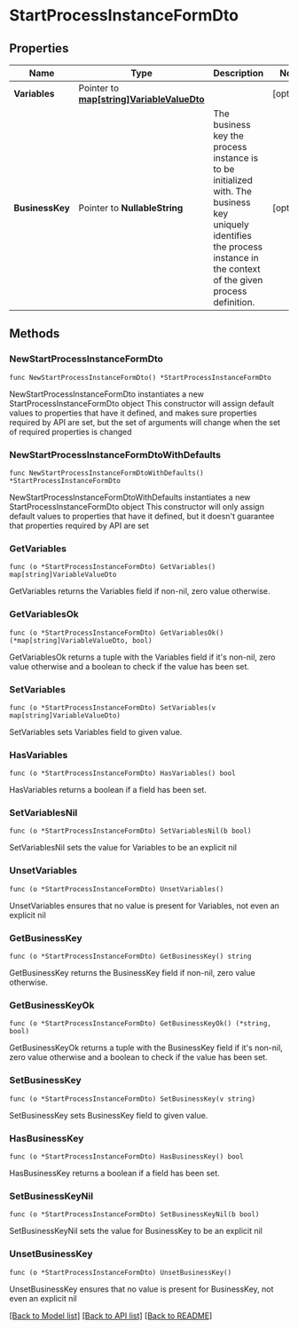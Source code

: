 # StartProcessInstanceFormDto

## Properties

Name | Type | Description | Notes
------------ | ------------- | ------------- | -------------
**Variables** | Pointer to [**map[string]VariableValueDto**](VariableValueDto.md) |  | [optional] 
**BusinessKey** | Pointer to **NullableString** | The business key the process instance is to be initialized with. The business key uniquely identifies the process instance in the context of the given process definition. | [optional] 

## Methods

### NewStartProcessInstanceFormDto

`func NewStartProcessInstanceFormDto() *StartProcessInstanceFormDto`

NewStartProcessInstanceFormDto instantiates a new StartProcessInstanceFormDto object
This constructor will assign default values to properties that have it defined,
and makes sure properties required by API are set, but the set of arguments
will change when the set of required properties is changed

### NewStartProcessInstanceFormDtoWithDefaults

`func NewStartProcessInstanceFormDtoWithDefaults() *StartProcessInstanceFormDto`

NewStartProcessInstanceFormDtoWithDefaults instantiates a new StartProcessInstanceFormDto object
This constructor will only assign default values to properties that have it defined,
but it doesn't guarantee that properties required by API are set

### GetVariables

`func (o *StartProcessInstanceFormDto) GetVariables() map[string]VariableValueDto`

GetVariables returns the Variables field if non-nil, zero value otherwise.

### GetVariablesOk

`func (o *StartProcessInstanceFormDto) GetVariablesOk() (*map[string]VariableValueDto, bool)`

GetVariablesOk returns a tuple with the Variables field if it's non-nil, zero value otherwise
and a boolean to check if the value has been set.

### SetVariables

`func (o *StartProcessInstanceFormDto) SetVariables(v map[string]VariableValueDto)`

SetVariables sets Variables field to given value.

### HasVariables

`func (o *StartProcessInstanceFormDto) HasVariables() bool`

HasVariables returns a boolean if a field has been set.

### SetVariablesNil

`func (o *StartProcessInstanceFormDto) SetVariablesNil(b bool)`

 SetVariablesNil sets the value for Variables to be an explicit nil

### UnsetVariables
`func (o *StartProcessInstanceFormDto) UnsetVariables()`

UnsetVariables ensures that no value is present for Variables, not even an explicit nil
### GetBusinessKey

`func (o *StartProcessInstanceFormDto) GetBusinessKey() string`

GetBusinessKey returns the BusinessKey field if non-nil, zero value otherwise.

### GetBusinessKeyOk

`func (o *StartProcessInstanceFormDto) GetBusinessKeyOk() (*string, bool)`

GetBusinessKeyOk returns a tuple with the BusinessKey field if it's non-nil, zero value otherwise
and a boolean to check if the value has been set.

### SetBusinessKey

`func (o *StartProcessInstanceFormDto) SetBusinessKey(v string)`

SetBusinessKey sets BusinessKey field to given value.

### HasBusinessKey

`func (o *StartProcessInstanceFormDto) HasBusinessKey() bool`

HasBusinessKey returns a boolean if a field has been set.

### SetBusinessKeyNil

`func (o *StartProcessInstanceFormDto) SetBusinessKeyNil(b bool)`

 SetBusinessKeyNil sets the value for BusinessKey to be an explicit nil

### UnsetBusinessKey
`func (o *StartProcessInstanceFormDto) UnsetBusinessKey()`

UnsetBusinessKey ensures that no value is present for BusinessKey, not even an explicit nil

[[Back to Model list]](../README.md#documentation-for-models) [[Back to API list]](../README.md#documentation-for-api-endpoints) [[Back to README]](../README.md)


